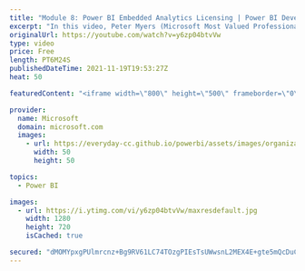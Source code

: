 ```yaml
---
title: "Module 8: Power BI Embedded Analytics Licensing | Power BI Developer in a Day"
excerpt: "In this video, Peter Myers (Microsoft Most Valued Professional, and course developer) and Alon Baram (Senior product manager) describe Power BI embedding licensing and compare different products. Licensing guidance is presented too. Note that licensing information is current at the time of recording,"
originalUrl: https://youtube.com/watch?v=y6zp04btvVw
type: video
price: Free
length: PT6M24S
publishedDateTime: 2021-11-19T19:53:27Z
heat: 50

featuredContent: "<iframe width=\"800\" height=\"500\" frameborder=\"0\" src=\"https://www.youtube.com/embed/y6zp04btvVw\" allow=\"accelerometer; autoplay; encrypted-media; gyroscope; picture-in-picture\" allowfullscreen></iframe>"

provider:
  name: Microsoft
  domain: microsoft.com
  images:
    - url: https://everyday-cc.github.io/powerbi/assets/images/organizations/microsoft.com-50x50.jpg
      width: 50
      height: 50

topics:
  - Power BI

images:
  - url: https://i.ytimg.com/vi/y6zp04btvVw/maxresdefault.jpg
    width: 1280
    height: 720
    isCached: true

secured: "dMOMYpxgPUlmrcnz+Bg9RV61LC74TOzgPIEsTsUWwsnL2MEX4E+gte5mQcDuC8ovAQy349KbpltK7hC0GljgidrefmW7SFarOf9VAPUw5ykWpkz9F2KPXv0gQL8utOZMbmkg4Pt254mZLVL8tUH+bUvgaIevvCD8ajMsFpwnjepXvNP4NKwfyNU1192WjTBarqr8o2bAo2NXAhDwyfYiYZD4Q9o6kweVwXD3FE5+cXMF0kouqdxfH9lsuUhzepWnhHOMnTSbyLqTAnsbmg1bsN0Ll6V60jWKgzvJgWs2UenZfqFLOY1fBpIGpA/lUvvmva5ooWfnoI+IurBX1VBka5F1FM02Pfz/ZRyropsQy3RtLCGTpGi7Sd+nYTyxDK4FTpUGEkTocRfYSNCX9vzQv/n1/Z0NFQRKf8Ysh9Y5LcM=;YtqRCftAmqUZw2FExYHWGA=="
---
```


